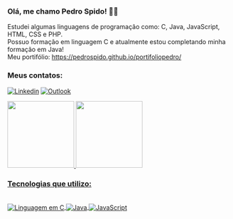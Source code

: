 ### Olá, me chamo Pedro Spido! 👨‍💻
Estudei algumas linguagens de programação como: C, Java, JavaScript, HTML, CSS e PHP. <br/>
Possuo formação em linguagem C e atualmente estou completando minha formação em Java! <br/>
Meu portifólio: https://pedrospido.github.io/portifoliopedro/
### Meus contatos:
[![Linkedin](https://img.shields.io/badge/LinkedIn-0077B5?style=for-the-badge&logo=linkedin&logoColor=white)](https://www.linkedin.com/in/pedro-spido-134b6021a/)
[![Outlook](https://img.shields.io/badge/Microsoft_Outlook-0078D4?style=for-the-badge&logo=microsoft-outlook&logoColor=white)](mailto:pedrospido@hotmail.com)

<div>
  <a href="https://github.com/pedrospido">
  <img height="150em" src="https://github-readme-stats.vercel.app/api?username=pedrospido&show_icons=true&theme=outrun&include_all_commits=true&count_private=true"/>
  <img height="150em" src="https://github-readme-stats.vercel.app/api/top-langs/?username=pedrospido&layout=compact&langs_count=7&theme=outrun"/>
</div>

### Tecnologias que utilizo:
<div style="display: inline_black"><br/>
    <img aLign="center" aLt="Linguagem em C" src="https://img.shields.io/badge/C-00599C?style=for-the-badge&logo=c&logoColor=white"/>
    <img aLign="center" aLt="Java" src="https://img.shields.io/badge/Java-ED8B00?style=for-the-badge&logo=openjdk&logoColor=white"/>
    <img aLign="center" aLt="JavaScript" src="https://img.shields.io/badge/JavaScript-323330?style=for-the-badge&logo=javascript&logoColor=F7DF1E"/>
</div>

